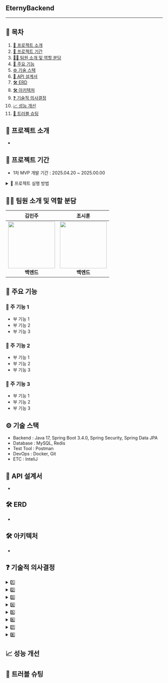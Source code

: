 ## EternyBackend

---

## 📖 목차

1. [🔎 프로젝트 소개](#-프로젝트-소개)
2. [🎯 프로젝트 기간](#-프로젝트-기간)
3. [🧑‍💻 팀원 소개 및 역할 분담](#-팀원-소개-및-역할-분담)
4. [🚀 주요 기능](#-주요-기능)
5. [⚙️ 기술 스택](#-기술-스택)
6. [📃 API 설계서](#-api-설계서)
7. [🛠 ERD](#-erd)
8. [🛠 아키텍처](#-아키텍처)
9. [❓ 기술적 의사결정](#-기술적-의사결정)
10. [📈 성능 개선](#-성능-개선)
11. [🚨 트러블 슈팅](#-트러블-슈팅)

## 🔎 프로젝트 소개

-
## 🎯 프로젝트 기간
- 1차 MVP 개발 기간 : 2025.04.20 ~ 2025.00.00

<details>
  <summary>🎇 프로젝트 실행 방법</summary>

### 1️⃣ Git Clone
  ```bash
  git clone 
```

### 2️⃣ .env 파일 설정

```
# Docker
MYSQL_ROOT_PASSWORD={데이터베이스 비밀번호}
MYSQL_DATABASE={데이터베이스 이름}

# MySQL
DB_USERNAME={데이터베이스 username}
DB_PASSWORD={username의 비밀번호}

# JWT Secret Key
JWT_SECRET_KEY={JWT KEY값}

# Encryption Secret Key
ENCRYPTION_SECRET_KEY={암호화 KEY값}

# 스프링 데이터베이스 URL
SPRING_DATASOURCE_URL=jdbc:mysql://localhost:3306/{데이터베이스 이름}?useSSL=false&allowPublicKeyRetrieval=true
```

### 3️⃣ Docker 이미지 빌드
``` bash
docker buildx build --platform linux/amd64 -f eureka-server/Dockerfile -t eureka-server:latest . --load
```

### 4️⃣ Docker Compose로 컨테이너 실행
```bash
docker-compose up --build -d
```    
</details>

## 🧑‍💻 팀원 소개 및 역할 분담

|                      **김민주**                      |                     **조시훈**                     | 
|:-------------------------------------------------:|:-----------------------------------------------:|
| <img src="" height=150 width=150> <br/> **백엔드**   | <img src="" height=150 width=150> <br/> **백엔드** | 


## 🚀 주요 기능
### 📌 주 기능 1
- 부 기능 1
- 부 기능 2
- 부 기능 3
### 📌 주 기능 2
- 부 기능 1
- 부 기능 2
- 부 기능 3
### 📌 주 기능 3
- 부 기능 1
- 부 기능 2
- 부 기능 3

## ⚙️ 기술 스택
- Backend : Java 17, Spring Boot 3.4.0, Spring Security, Spring Data JPA
- Database : MySQL, Redis
- Test Tool : Postman
- DevOps : Docker, Git
- ETC : InteliJ

## 📃 API 설계서
-
## 🛠 ERD
-
## 🛠 아키텍처
-

## ❓ 기술적 의사결정

<details>
<summary> 1️⃣ </summary>

</details>

<details>
  <summary> 2️⃣ </summary>

</details>

<details>

  <summary> 3️⃣ </summary>

</details>

<details>
  <summary> 4️⃣ </summary>

</details>


<details>

  <summary> 5️⃣ </summary>

</details>

<details>
  <summary> 6️⃣ </summary>

</details>

<details>
    <summary> 7️⃣ </summary>

</details>

<details>
      <summary> 8️⃣ </summary>

</details>

## 📈 성능 개선

## 🚨 트러블 슈팅